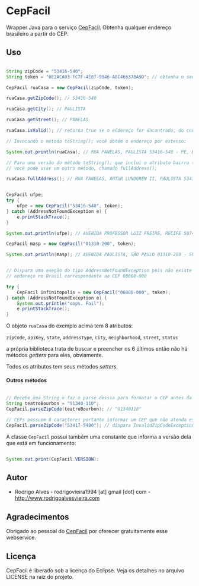 # CepFacil

Wrapper Java para o serviço [CepFacil]. Obtenha qualquer endereço brasileiro a partir do CEP.

## Uso

```java

String zipCode = "53416-540";
String token = "0E2ACA03-FC7F-4E87-9046-A8C46637BA9D"; // obtenha o seu em www.cepfacil.com.br

CepFacil ruaCasa = new CepFacil(zipCode, token);

ruaCasa.getZipCode(); // 53416-540

ruaCasa.getCity(); // PAULISTA

ruaCasa.getStreet(); // PANELAS

ruaCasa.isValid(); // retorna true se o endereço for encontrado, do contrário retorna false.

// Invocando o método toString(); você obtém o endereço por extenso:

System.out.println(ruaCasa); // RUA PANELAS, PAULISTA 53416-540 - PE, Brasil

// Para uma versão do método toString(); que inclui o atributo bairro (neighborhood)
// você pode usar um outro método, chamado fullAddress();

ruaCasa.fullAddress(); // RUA PANELAS, ARTUR LUNDGREN II, PAULISTA 53416-540 - PE, Brasil


CepFacil ufpe;
try {
    ufpe = new CepFacil("53416-540", token);
} catch (AddressNotFoundException e) {
    e.printStackTrace();
}

System.out.println(ufpe); // AVENIDA PROFESSOR LUIZ FREIRE, RECIFE 50740-540 - PE, Brasil

CepFacil masp = new CepFacil("01310-200", token);

System.out.println(masp); // AVENIDA PAULISTA, SÃO PAULO 01310-200 - SP, Brasil


// Dispara uma exeção do tipo AddressNotFoundException pois não existe
// endereço no Brasil correspondente ao CEP 00000-000

try {
    CepFacil infinitopolis = new CepFacil("00000-000", token);
} catch (AddressNotFoundException e) {
    System.out.println("oops. Fail");
    e.printStackTrace();
}
```

O objeto `ruaCasa` do exemplo acima tem 8 atributos:

`zipCode`, `apiKey`, `state`, `addressType`, `city`, `neighborhood`, `street`, `status`

a própria biblioteca trata de buscar e preencher os 6 últimos então não há métodos _getters_ para eles, obviamente.

Todos os atributos tem seus métodos _setters_.

#### Outros métodos

```java

// Recebe uma String e faz o parse desssa para formatar o CEP antes da submissão para o webservice.
String teatroBourbon = "91340-110";
CepFacil.parseZipCode(teatroBourbon); // "91340110"

// CEPs possuem 8 caracteres portanto informar um CEP que não atenda essa regra dispara uma exceção:
CepFacil.parseZipCode("53417-5400"); // dispara InvalidZipCodeException
```

A classe `CepFacil` possui também uma constante que informa a versão dela que está em funcionamento:

```java

System.out.print(CepFacil.VERSION);
```

## Autor

* Rodrigo Alves - rodrigovieira1994 [at] gmail [dot] com - http://www.rodrigoalvesvieira.com

## Agradecimentos

Obrigado ao pessoal do [CepFacil] por oferecer gratuitamente esse webservice.

## Licença

CepFacil é liberado sob a licença do Eclipse.
Veja os detalhes no arquivo LICENSE na raiz do projeto.

[CepFacil]: http://www.cepfacil.com.br